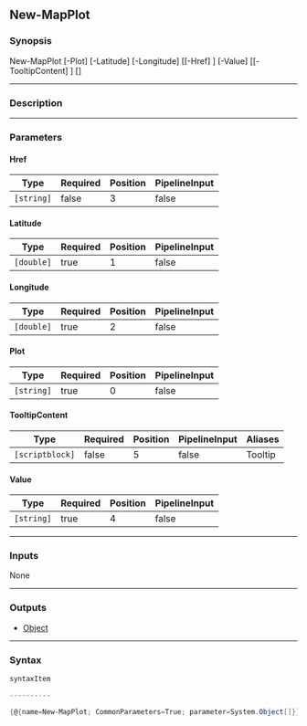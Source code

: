 New-MapPlot
-----------

### Synopsis

New-MapPlot [-Plot] <string> [-Latitude] <double> [-Longitude] <double> [[-Href] <string>] [-Value] <string> [[-TooltipContent] <scriptblock>] [<CommonParameters>]

---

### Description

---

### Parameters
#### **Href**

|Type      |Required|Position|PipelineInput|
|----------|--------|--------|-------------|
|`[string]`|false   |3       |false        |

#### **Latitude**

|Type      |Required|Position|PipelineInput|
|----------|--------|--------|-------------|
|`[double]`|true    |1       |false        |

#### **Longitude**

|Type      |Required|Position|PipelineInput|
|----------|--------|--------|-------------|
|`[double]`|true    |2       |false        |

#### **Plot**

|Type      |Required|Position|PipelineInput|
|----------|--------|--------|-------------|
|`[string]`|true    |0       |false        |

#### **TooltipContent**

|Type           |Required|Position|PipelineInput|Aliases|
|---------------|--------|--------|-------------|-------|
|`[scriptblock]`|false   |5       |false        |Tooltip|

#### **Value**

|Type      |Required|Position|PipelineInput|
|----------|--------|--------|-------------|
|`[string]`|true    |4       |false        |

---

### Inputs
None

---

### Outputs
* [Object](https://learn.microsoft.com/en-us/dotnet/api/System.Object)

---

### Syntax
```PowerShell
syntaxItem
```
```PowerShell
----------
```
```PowerShell
{@{name=New-MapPlot; CommonParameters=True; parameter=System.Object[]}}
```
